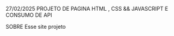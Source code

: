 27/02/2025 PROJETO DE PAGINA HTML , CSS && JAVASCRIPT E CONSUMO DE API


</h1>SOBRE Esse site projeto</h1>
